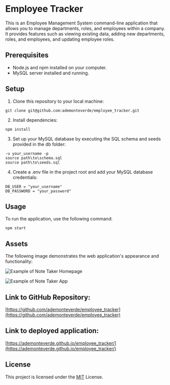 # Employee Tracker

This is an Employee Management System command-line application that allows you to manage departments, roles, and employees within a company. It provides features such as viewing existing data, adding new departments, roles, and employees, and updating employee roles.

## Prerequisites

- Node.js and npm installed on your computer.
- MySQL server installed and running.

## Setup

1. Clone this repository to your local machine:
```
git clone git@github.com:ademonteverde/employee_tracker.git
```
2. Install dependencies:
```
npm install
```
3. Set up your MySQL database by executing the SQL schema and seeds provided in the db folder:
```
-u your_username -p
source path\to\schema.sql   
source path\to\seeds.sql 
```
4. Create a .env file in the project root and add your MySQL database credentials:
```
DB_USER = "your_username"
DB_PASSWORD = "your_password"

```

## Usage
To run the application, use the following command:
```
npm start
```
## Assets
The following image demonstrates the web application's appearance and functionality:

![Example of Note Taker Homepage](./images/employee_tracker_demo1.png)

![Example of Note Taker App](./images/employee_tracker_demo2.png)

## Link to GitHub Repository:

[https://github.com/ademonteverde/employee_tracker](https://github.com/ademonteverde/employee_tracker)

## Link to deployed application:

[https://ademonteverde.github.io/employee_tracker/](https://ademonteverde.github.io/employee_tracker/)

## License

This project is licensed under the [MIT](https://github.com/ademonteverde/employee_tracker/blob/main/LICENSE) License.